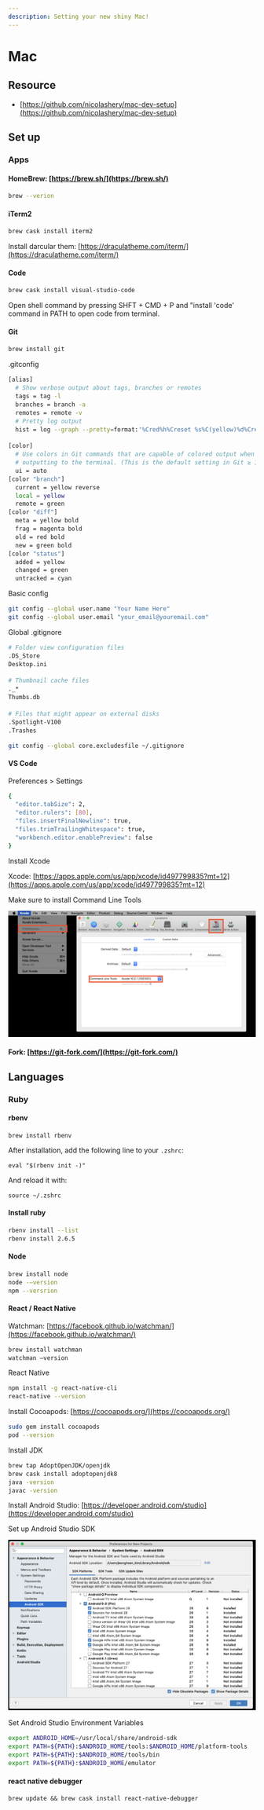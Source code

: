 ```yaml
---
description: Setting your new shiny Mac!
---
```


# Mac

## Resource

* [https://github.com/nicolashery/mac-dev-setup](https://github.com/nicolashery/mac-dev-setup)

## Set up

### Apps

#### HomeBrew: [https://brew.sh/](https://brew.sh/)

```bash
brew --verion
```

#### iTerm2

```bash
brew cask install iterm2
```

Install darcular them: [https://draculatheme.com/iterm/](https://draculatheme.com/iterm/)

#### Code

```bash
brew cask install visual-studio-code
```

Open shell command by pressing SHFT + CMD + P and "install 'code' command in PATH to open code from terminal. 

#### Git

```bash
brew install git
```

.gitconfig

```bash
[alias]
  # Show verbose output about tags, branches or remotes
  tags = tag -l
  branches = branch -a
  remotes = remote -v
  # Pretty log output
  hist = log --graph --pretty=format:'%Cred%h%Creset %s%C(yellow)%d%Creset %Cgreen(%cr)%Creset [%an]' --abbrev-commit --date=relative

[color]
  # Use colors in Git commands that are capable of colored output when
  # outputting to the terminal. (This is the default setting in Git ≥ 1.8.4.)
  ui = auto
[color "branch"]
  current = yellow reverse
  local = yellow
  remote = green
[color "diff"]
  meta = yellow bold
  frag = magenta bold
  old = red bold
  new = green bold
[color "status"]
  added = yellow
  changed = green
  untracked = cyan
```

Basic config

```bash
git config --global user.name "Your Name Here"
git config --global user.email "your_email@youremail.com"
```

Global .gitignore

```bash
# Folder view configuration files
.DS_Store
Desktop.ini

# Thumbnail cache files
._*
Thumbs.db

# Files that might appear on external disks
.Spotlight-V100
.Trashes
```

```bash
git config --global core.excludesfile ~/.gitignore
```

#### VS Code

Preferences &gt; Settings

```bash
{
  "editor.tabSize": 2,
  "editor.rulers": [80],
  "files.insertFinalNewline": true,
  "files.trimTrailingWhitespace": true,
  "workbench.editor.enablePreview": false
}
```

Install Xcode

Xcode: [https://apps.apple.com/us/app/xcode/id497799835?mt=12](https://apps.apple.com/us/app/xcode/id497799835?mt=12)

Make sure to install Command Line Tools

![](.gitbook/assets/image%20%285%29.png)

#### Fork: [https://git-fork.com/](https://git-fork.com/)

## Languages

### Ruby

#### rbenv

```text
brew install rbenv
```

After installation, add the following line to your `.zshrc`:

```text
eval "$(rbenv init -)"
```

And reload it with:

```text
source ~/.zshrc
```

#### Install ruby

```bash
rbenv install --list
rbenv install 2.6.5
```

#### Node

```bash
brew install node
node -–version
npm --versrion
```

#### React / React Native

Watchman: [https://facebook.github.io/watchman/](https://facebook.github.io/watchman/)

```bash
brew install watchman
watchman –version
```

React Native

```bash
npm install -g react-native-cli
react-native --version
```

Install Cocoapods: [https://cocoapods.org/](https://cocoapods.org/)

```bash
sudo gem install cocoapods
pod --version
```

Install JDK

```bash
brew tap AdoptOpenJDK/openjdk
brew cask install adoptopenjdk8
java -version
javac -version
```

Install Android Studio: [https://developer.android.com/studio](https://developer.android.com/studio)

Set up Android Studio SDK

![](.gitbook/assets/image%20%2814%29.png)

Set Android Studio Environment Variables

```bash
export ANDROID_HOME=/usr/local/share/android-sdk
export PATH=${PATH}:$ANDROID_HOME/tools:$ANDROID_HOME/platform-tools
export PATH=${PATH}:$ANDROID_HOME/tools/bin
export PATH=${PATH}:$ANDROID_HOME/emulator
```

#### react native debugger

```text
brew update && brew cask install react-native-debugger
```


